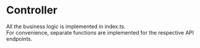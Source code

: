# Controller
All the business logic is implemented in index.ts.  
For convenience, separate functions are implemented for the respective API endpoints.
 